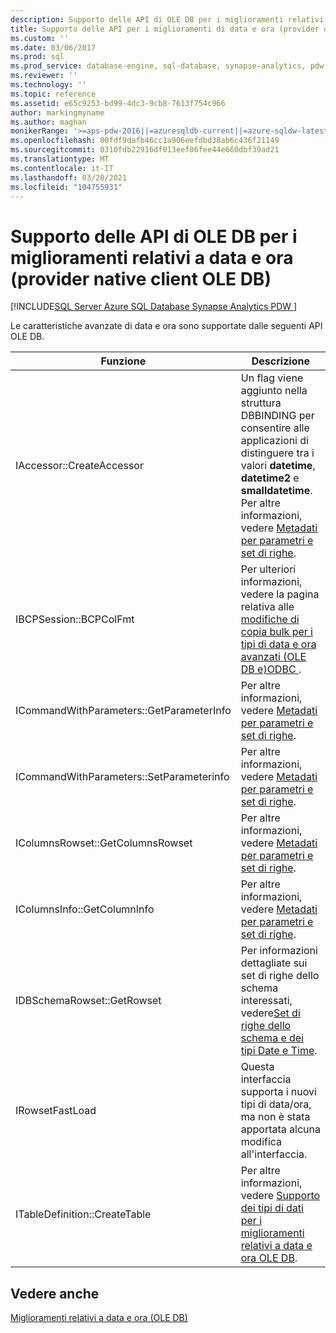 ```yaml
---
description: Supporto delle API di OLE DB per i miglioramenti relativi a data e ora (provider native client OLE DB)
title: Supporto delle API per i miglioramenti di data e ora (provider di OLE DB di Native Client)
ms.custom: ''
ms.date: 03/06/2017
ms.prod: sql
ms.prod_service: database-engine, sql-database, synapse-analytics, pdw
ms.reviewer: ''
ms.technology: ''
ms.topic: reference
ms.assetid: e65c9253-bd99-4dc3-9cb8-7613f754c966
author: markingmyname
ms.author: maghan
monikerRange: '>=aps-pdw-2016||=azuresqldb-current||=azure-sqldw-latest||>=sql-server-2016||>=sql-server-linux-2017||=azuresqldb-mi-current'
ms.openlocfilehash: 00fdf9dafb46cc1a906eefdbd38ab6c436f21149
ms.sourcegitcommit: 0310fdb22916df013eef86fee44e660dbf39ad21
ms.translationtype: MT
ms.contentlocale: it-IT
ms.lasthandoff: 03/20/2021
ms.locfileid: "104755931"
---
```

# <a name="ole-db-api-support-for-date-and-time-enhancements-native-client-ole-db-provider"></a>Supporto delle API di OLE DB per i miglioramenti relativi a data e ora (provider native client OLE DB)
[!INCLUDE[SQL Server Azure SQL Database Synapse Analytics PDW ](../../includes/applies-to-version/sql-asdb-asdbmi-asa-pdw.md)]

  Le caratteristiche avanzate di data e ora sono supportate dalle seguenti API OLE DB.  
  
|Funzione|Descrizione|  
|--------------|-----------------|  
|IAccessor::CreateAccessor|Un flag viene aggiunto nella struttura DBBINDING per consentire alle applicazioni di distinguere tra i valori **datetime**, **datetime2** e **smalldatetime**. Per altre informazioni, vedere [Metadati per parametri e set di righe](../../relational-databases/native-client-ole-db-date-time/metadata-parameter-and-rowset.md).|  
|IBCPSession::BCPColFmt|Per ulteriori informazioni, vedere la pagina relativa alle [modifiche di copia bulk per i tipi di data e ora avanzati &#40;OLE DB e&#41;ODBC ](../../relational-databases/native-client-odbc-date-time/bulk-copy-changes-for-enhanced-date-and-time-types-ole-db-and-odbc.md).|  
|ICommandWithParameters::GetParameterInfo|Per altre informazioni, vedere [Metadati per parametri e set di righe](../../relational-databases/native-client-ole-db-date-time/metadata-parameter-and-rowset.md).|  
|ICommandWithParameters::SetParameterinfo|Per altre informazioni, vedere [Metadati per parametri e set di righe](../../relational-databases/native-client-ole-db-date-time/metadata-parameter-and-rowset.md).|  
|IColumnsRowset::GetColumnsRowset|Per altre informazioni, vedere [Metadati per parametri e set di righe](../../relational-databases/native-client-ole-db-date-time/metadata-parameter-and-rowset.md).|  
|IColumnsInfo::GetColumnInfo|Per altre informazioni, vedere [Metadati per parametri e set di righe](../../relational-databases/native-client-ole-db-date-time/metadata-parameter-and-rowset.md).|  
|IDBSchemaRowset::GetRowset|Per informazioni dettagliate sui set di righe dello schema interessati, vedere[Set di righe dello schema e dei tipi Date e Time](../../relational-databases/native-client-ole-db-date-time/metadata-date-and-time-and-schema-rowsets.md).|  
|IRowsetFastLoad|Questa interfaccia supporta i nuovi tipi di data/ora, ma non è stata apportata alcuna modifica all'interfaccia.|  
|ITableDefinition::CreateTable|Per altre informazioni, vedere [Supporto dei tipi di dati per i miglioramenti relativi a data e ora OLE DB](../../relational-databases/native-client-ole-db-date-time/data-type-support-for-ole-db-date-and-time-improvements.md).|  
  
## <a name="see-also"></a>Vedere anche  
 [Miglioramenti relativi a data e ora &#40;OLE DB&#41;](../../relational-databases/native-client-ole-db-date-time/date-and-time-improvements-ole-db.md)  
  
  
